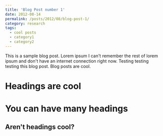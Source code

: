 ```yaml
---
title: 'Blog Post number 1'
date: 2012-08-14
permalink: /posts/2012/08/blog-post-1/
category: research
tags:
  - cool posts
  - category1
  - category2
---
```


This is a sample blog post. Lorem ipsum I can't remember the rest of lorem ipsum and don't have an internet connection right now. Testing testing testing this blog post. Blog posts are cool.

Headings are cool
======

You can have many headings
======

Aren't headings cool?
------